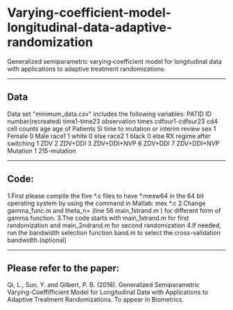 # Varying-coefficient-model-longitudinal-data-adaptive-randomization
Generalized semiparametric varying‐coefficient model for longitudinal data with applications to adaptive treatment randomizations


-----------------------------------------------
Data
-----------------------------------------------
Data set "minimum_data.csv" includes the following variables:
PATID  ID number(recreated)
time1-time23 observation times
cdfour1-cdfour23 cd4 cell counts
age age of Patients
Si time to mutation or interim review
sex 1 Female 0 Male
race1 1 white 0 else
race2 1 black 0 else
RX regime after switching 1 ZDV  2 ZDV+DDI  3 ZDV+DDI+NVP 6 ZDV+DDI 7 ZDV+DDI+NVP
Mutation 1 215-mutation


------------------------------------------------
Code:
------------------------------------------------
1.First please compile the five *.c files to have *.mexw64 in the 64 bit operating system by using the command in Matlab:
mex *.c
2.Change gamma_func.m and theta_n= (line 56 main_1strand.m ) for different form of gamma function.
3.The code starts with main_1strand.m for first randomization and main_2ndrand.m for second randomization
4.If needed, run the bandwidth selection function band.m to select the cross-validation bandwidth.(optional)


------------------------------------------------
Please refer to the paper:
------------------------------------------------
Qi, L., Sun, Y. and Gilbert, P. B. (2016). Generalized Semiparametric Varying-Coeffifficient Model for Longitudinal Data with Applications to Adaptive Treatment Randomizations. To appear in Biometrics.
